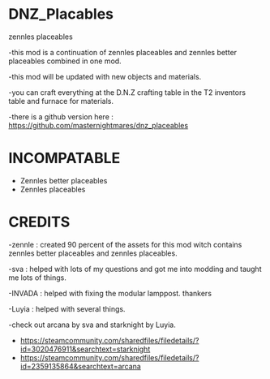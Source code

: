 # DNZ_Placables
zennles placeables 

-this mod is a continuation of zennles placeables and zennles better placeables combined in one mod.

-this mod will be updated with new objects and materials. 

-you can craft everything at the D.N.Z crafting table in the T2 inventors table and furnace for materials.

-there is a github version here : https://github.com/masternightmares/dnz_placeables




# INCOMPATABLE 
- Zennles better placeables
- Zennles placeables




# CREDITS
-zennle : created 90 percent of the assets for this mod witch contains zennles better placeables and zennles placeables.

-sva : helped with lots of my questions and got me into modding and taught me lots of things.

-INVADA : helped with fixing the modular lamppost. thankers

-Luyia : helped with several things.

-check out arcana by sva and starknight by Luyia.

- https://steamcommunity.com/sharedfiles/filedetails/?id=3020476911&searchtext=starknight
- https://steamcommunity.com/sharedfiles/filedetails/?id=2359135864&searchtext=arcana


